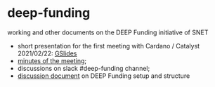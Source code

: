 # deep-funding
working and other documents on the DEEP Funding initiative of SNET

* short presentation for the first meeting with Cardano / Catalyst 2021/02/22: [GSlides](https://docs.google.com/presentation/d/19k1KX6XPdSAoLEj-jFlnw9h3TRr8_2WF9pvsZB1NA4Y/edit#slide=id.p)
* [minutes of the meeting](./notes/memo_20210222.md);
* discussions on slack #deep-funding channel;
* [discussion document](./strategy/deep-funding-setup.md) on DEEP Funding setup and structure
